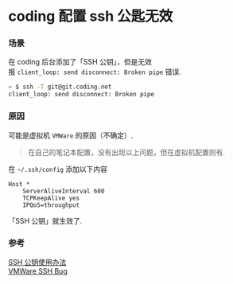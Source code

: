 coding 配置 ssh 公匙无效
=========================

### 场景

在 coding 后台添加了「SSH 公钥」，但是无效  
报 `client_loop: send disconnect: Broken pipe` 错误.
```bash
~ $ ssh -T git@git.coding.net
client_loop: send disconnect: Broken pipe
```


### 原因

可能是虚拟机 `VMWare` 的原因（不确定）.
> 在自己的笔记本配置，没有出现以上问题，但在虚拟机配置则有.

在 `~/.ssh/config` 添加以下内容
```
Host *
    ServerAliveInterval 600
    TCPKeepAlive yes
    IPQoS=throughput
```
「SSH 公钥」就生效了.

### 参考
[SSH 公钥使用办法](https://dev.tencent.com/help/doc/faq/bbe781aee786/ssh)  
[VMWare SSH Bug](https://blog.bchoy.me/post/2018-09-11-vmware-ssh-bug/)  
